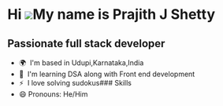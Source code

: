 Hi ![](https://user-images.githubusercontent.com/18350557/176309783-0785949b-9127-417c-8b55-ab5a4333674e.gif)My name is Prajith J Shetty
========================================================================================================================================

Passionate full stack developer
-------------------------------

*   🌍  I'm based in Udupi,Karnataka,India
*   🧠  I'm learning DSA along with Front end development
*   ⚡  I love solving sudokus### Skills
*   😄 Pronouns: He/Him



